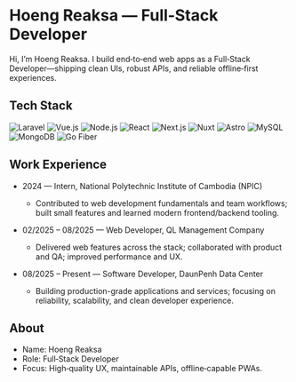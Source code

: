# Hoeng Reaksa — Full‑Stack Developer

Hi, I’m Hoeng Reaksa. I build end‑to‑end web apps as a Full‑Stack Developer—shipping clean UIs, robust APIs, and reliable offline‑first experiences.

## Tech Stack

<p align="left">
  <img alt="Laravel" src="https://img.shields.io/badge/Laravel-FF2D20?logo=laravel&logoColor=white" />
  <img alt="Vue.js" src="https://img.shields.io/badge/Vue.js-4FC08D?logo=vue.js&logoColor=white" />
  <img alt="Node.js" src="https://img.shields.io/badge/Node.js-339933?logo=node.js&logoColor=white" />
  <img alt="React" src="https://img.shields.io/badge/React-61DAFB?logo=react&logoColor=000000" />
  <img alt="Next.js" src="https://img.shields.io/badge/Next.js-000000?logo=nextdotjs&logoColor=white" />
  <img alt="Nuxt" src="https://img.shields.io/badge/Nuxt-00DC82?logo=nuxt.js&logoColor=white" />
  <img alt="Astro" src="https://img.shields.io/badge/Astro-BC52EE?logo=astro&logoColor=white" />
  <img alt="MySQL" src="https://img.shields.io/badge/MySQL-4479A1?logo=mysql&logoColor=white" />
  <img alt="MongoDB" src="https://img.shields.io/badge/MongoDB-47A248?logo=mongodb&logoColor=white" />
  <img alt="Go Fiber" src="https://img.shields.io/badge/Go%20Fiber-00ADD8?logo=go&logoColor=white" />
</p>



## Work Experience

- 2024 — Intern, National Polytechnic Institute of Cambodia (NPIC)
  - Contributed to web development fundamentals and team workflows; built small features and learned modern frontend/backend tooling.

- 02/2025 – 08/2025 — Web Developer, QL Management Company
  - Delivered web features across the stack; collaborated with product and QA; improved performance and UX.

- 08/2025 – Present — Software Developer, DaunPenh Data Center
  - Building production-grade applications and services; focusing on reliability, scalability, and clean developer experience.

 ## About
- Name: Hoeng Reaksa
- Role: Full‑Stack Developer
- Focus: High‑quality UX, maintainable APIs, offline‑capable PWAs.

